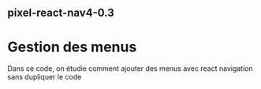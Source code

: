 ## pixel-react-nav4-0.3

# Gestion des menus
Dans ce code, on étudie comment ajouter des menus avec react navigation sans dupliquer le code
